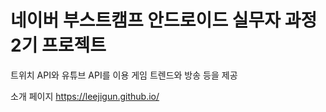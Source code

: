 # 네이버 부스트캠프 안드로이드 실무자 과정 2기 프로젝트 #

트위치 API와 유튜브 API를 이용 게임 트렌드와 방송 등을 제공

소개 페이지
https://leejigun.github.io/
